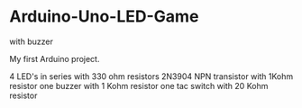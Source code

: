 # Arduino-Uno-LED-Game
with buzzer

My first Arduino project.

4 LED's in series with 330 ohm resistors
2N3904 NPN transistor with 1Kohm resistor
one buzzer with 1 Kohm resistor
one tac switch with 20 Kohm resistor
